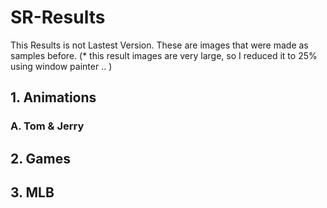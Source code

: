 # SR-Results
  This Results is not Lastest Version. These are images that were made as samples before.
  (* this result images are very large, so I reduced it to 25% using window painter .. )

## 1. Animations
###   A. Tom & Jerry

## 2. Games
  
## 3. MLB




